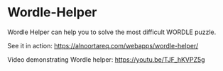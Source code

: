 # Wordle-Helper

Wordle Helper can help you to solve the most difficult WORDLE puzzle.

See it in action: https://alnoortareq.com/webapps/wordle-helper/

Video demonstrating Wordle helper: https://youtu.be/TJF_hKVPZ5g
